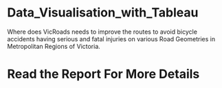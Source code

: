 # Data_Visualisation_with_Tableau
Where does VicRoads needs to improve the routes to avoid bicycle accidents having serious and fatal injuries on various Road Geometries in Metropolitan Regions of Victoria.

# Read the Report For More Details
